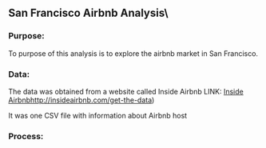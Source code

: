 ## San Francisco Airbnb Analysis\

### Purpose:
To purpose of this analysis is to explore the airbnb market in San Francisco. 

### Data:
The data was obtained from a website called Inside Airbnb
LINK: [Inside Airbnb](http://insideairbnb.com/get-the-data)http://insideairbnb.com/get-the-data)

It was one CSV file with information about Airbnb host

### Process:




